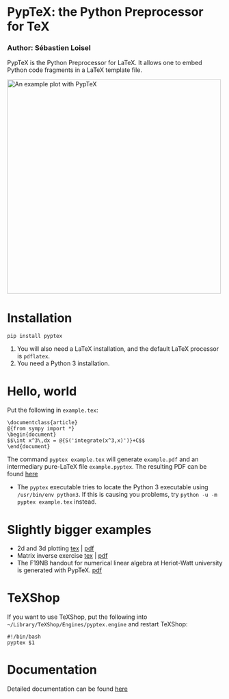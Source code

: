 # PypTeX: the Python Preprocessor for TeX

### Author: Sébastien Loisel

PypTeX is the Python Preprocessor for LaTeX. It allows one to embed Python
code fragments in a LaTeX template file.

<img alt="An example plot with PypTeX" width="500" src="https://github.com/sloisel/pyptex/blob/master/examples/brochure.png">

# Installation

`pip install pyptex`

1. You will also need a LaTeX installation, and the default LaTeX processor is `pdflatex`.
2. You need a Python 3 installation.

# Hello, world

Put the following in `example.tex`:

	\documentclass{article}
	@{from sympy import *}
	\begin{document}
	$$\int x^3\,dx = @{S('integrate(x^3,x)')}+C$$
	\end{document}

The command `pyptex example.tex` will generate `example.pdf` and an intermediary
pure-LaTeX file `example.pyptex`. The resulting PDF can be found
[here](https://github.com/sloisel/pyptex/blob/master/examples/example.pdf)

* The `pyptex` executable tries to locate the Python 3 executable using `/usr/bin/env python3`. If this is causing you problems, try `python -u -m pyptex example.tex` instead.

# Slightly bigger examples

* 2d and 3d plotting [tex](https://github.com/sloisel/pyptex/blob/master/examples/plots.tex)
| 
[pdf](https://github.com/sloisel/pyptex/blob/master/examples/plots.pdf)
* Matrix inverse exercise [tex](https://github.com/sloisel/pyptex/blob/master/examples/matrixinverse.tex)
|
[pdf](https://github.com/sloisel/pyptex/blob/master/examples/matrixinverse.pdf)
* The F19NB handout for numerical linear algebra at Heriot-Watt university is generated with PypTeX. [pdf](https://www.macs.hw.ac.uk/~sl398/notes.pdf)

# TeXShop

If you want to use TeXShop, put the following into `~/Library/TeXShop/Engines/pyptex.engine` and restart TeXShop:
```
#!/bin/bash
pyptex $1
```

# Documentation

Detailed documentation can be found [here](https://htmlpreview.github.io/?https://github.com/sloisel/pyptex/blob/master/html/pyptex.html)
